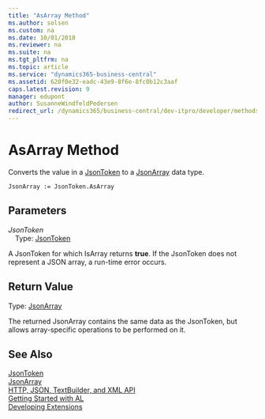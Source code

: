 ```yaml
---
title: "AsArray Method"
ms.author: solsen
ms.custom: na
ms.date: 10/01/2018
ms.reviewer: na
ms.suite: na
ms.tgt_pltfrm: na
ms.topic: article
ms.service: "dynamics365-business-central"
ms.assetid: 620f0e32-eadc-43e9-8f6e-8fc0b12c3aaf
caps.latest.revision: 9
manager: edupont
author: SusanneWindfeldPedersen
redirect_url: /dynamics365/business-central/dev-itpro/developer/methods-auto/library
---
```

<!--This topic is deprected, see redirection URL-->

 

# AsArray Method

Converts the value in a [JsonToken](jsontoken-class.md) to a [JsonArray](jsonarray-class.md) data type.

```
JsonArray := JsonToken.AsArray
```

## Parameters
*JsonToken*  
&emsp;Type: [JsonToken](jsontoken-class.md)

A JsonToken for which IsArray returns **true**. If the JsonToken does not represent a JSON array, a run-time error occurs.

## Return Value
Type: [JsonArray](jsonarray-class.md)

The returned JsonArray contains the same data as the JsonToken, but allows array-specific operations to be performed on it.

## See Also
[JsonToken](jsontoken-class.md)  
[JsonArray](jsonarray-class.md)  
[HTTP, JSON, TextBuilder, and XML API](../devenv-restapi-overview.md)  
[Getting Started with AL](../devenv-get-started.md)  
[Developing Extensions](../devenv-dev-overview.md)
